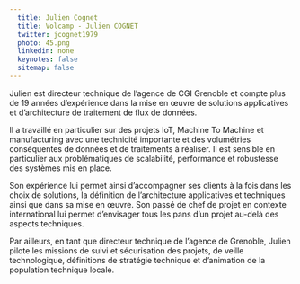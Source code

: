 ```yaml
---
  title: Julien Cognet
  title: Volcamp - Julien COGNET
  twitter: jcognet1979
  photo: 45.png
  linkedin: none
  keynotes: false
  sitemap: false
---
```

Julien est directeur technique de l’agence de CGI Grenoble et compte plus de 19 années d’expérience dans la mise en œuvre de solutions applicatives et d’architecture de traitement de flux de données.

Il a travaillé en particulier sur des projets IoT, Machine To Machine et manufacturing avec une technicité importante et des volumétries conséquentes de données et de traitements à réaliser. Il est sensible en particulier aux problématiques de scalabilité, performance et robustesse des systèmes mis en place.

Son expérience lui permet ainsi d’accompagner ses clients à la fois dans les choix de solutions, la définition de l’architecture applicatives et techniques ainsi que dans sa mise en œuvre. Son passé de chef de projet en contexte international lui permet d’envisager tous les pans d’un projet au-delà des aspects techniques.

Par ailleurs, en tant que directeur technique de l’agence de Grenoble, Julien pilote les missions de suivi et sécurisation des projets, de veille technologique, définitions de stratégie technique et d’animation de la population technique locale.

